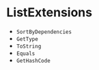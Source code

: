 # ListExtensions
- <code>SortByDependencies</code>
- <code>GetType</code>
- <code>ToString</code>
- <code>Equals</code>
- <code>GetHashCode</code>